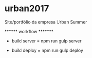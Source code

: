 # urban2017
Site/portfólio da empresa Urban Summer

****** workflow *******

- build server = npm run gulp server

- build deploy = npm run gulp deploy
